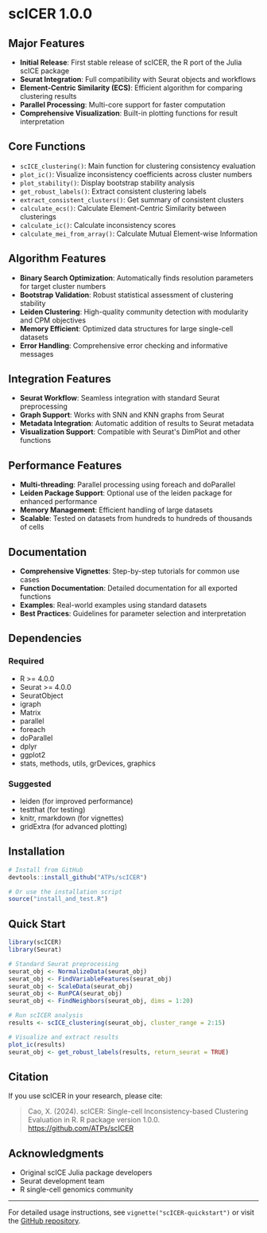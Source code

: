 # scICER 1.0.0

## Major Features

* **Initial Release**: First stable release of scICER, the R port of the Julia scICE package
* **Seurat Integration**: Full compatibility with Seurat objects and workflows
* **Element-Centric Similarity (ECS)**: Efficient algorithm for comparing clustering results
* **Parallel Processing**: Multi-core support for faster computation
* **Comprehensive Visualization**: Built-in plotting functions for result interpretation

## Core Functions

* `scICE_clustering()`: Main function for clustering consistency evaluation
* `plot_ic()`: Visualize inconsistency coefficients across cluster numbers
* `plot_stability()`: Display bootstrap stability analysis
* `get_robust_labels()`: Extract consistent clustering labels
* `extract_consistent_clusters()`: Get summary of consistent clusters
* `calculate_ecs()`: Calculate Element-Centric Similarity between clusterings
* `calculate_ic()`: Calculate inconsistency scores
* `calculate_mei_from_array()`: Calculate Mutual Element-wise Information

## Algorithm Features

* **Binary Search Optimization**: Automatically finds resolution parameters for target cluster numbers
* **Bootstrap Validation**: Robust statistical assessment of clustering stability
* **Leiden Clustering**: High-quality community detection with modularity and CPM objectives
* **Memory Efficient**: Optimized data structures for large single-cell datasets
* **Error Handling**: Comprehensive error checking and informative messages

## Integration Features

* **Seurat Workflow**: Seamless integration with standard Seurat preprocessing
* **Graph Support**: Works with SNN and KNN graphs from Seurat
* **Metadata Integration**: Automatic addition of results to Seurat metadata
* **Visualization Support**: Compatible with Seurat's DimPlot and other functions

## Performance Features

* **Multi-threading**: Parallel processing using foreach and doParallel
* **Leiden Package Support**: Optional use of the leiden package for enhanced performance
* **Memory Management**: Efficient handling of large datasets
* **Scalable**: Tested on datasets from hundreds to hundreds of thousands of cells

## Documentation

* **Comprehensive Vignettes**: Step-by-step tutorials for common use cases
* **Function Documentation**: Detailed documentation for all exported functions
* **Examples**: Real-world examples using standard datasets
* **Best Practices**: Guidelines for parameter selection and interpretation

## Dependencies

### Required
* R >= 4.0.0
* Seurat >= 4.0.0
* SeuratObject
* igraph
* Matrix
* parallel
* foreach
* doParallel
* dplyr
* ggplot2
* stats, methods, utils, grDevices, graphics

### Suggested
* leiden (for improved performance)
* testthat (for testing)
* knitr, rmarkdown (for vignettes)
* gridExtra (for advanced plotting)

## Installation

```r
# Install from GitHub
devtools::install_github("ATPs/scICER")

# Or use the installation script
source("install_and_test.R")
```

## Quick Start

```r
library(scICER)
library(Seurat)

# Standard Seurat preprocessing
seurat_obj <- NormalizeData(seurat_obj)
seurat_obj <- FindVariableFeatures(seurat_obj)
seurat_obj <- ScaleData(seurat_obj)
seurat_obj <- RunPCA(seurat_obj)
seurat_obj <- FindNeighbors(seurat_obj, dims = 1:20)

# Run scICER analysis
results <- scICE_clustering(seurat_obj, cluster_range = 2:15)

# Visualize and extract results
plot_ic(results)
seurat_obj <- get_robust_labels(results, return_seurat = TRUE)
```

## Citation

If you use scICER in your research, please cite:

> Cao, X. (2024). scICER: Single-cell Inconsistency-based Clustering Evaluation in R. 
> R package version 1.0.0. https://github.com/ATPs/scICER

## Acknowledgments

* Original scICE Julia package developers
* Seurat development team
* R single-cell genomics community

---

For detailed usage instructions, see `vignette("scICER-quickstart")` or visit the [GitHub repository](https://github.com/ATPs/scICER). 